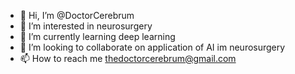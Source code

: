 - 👋 Hi, I’m @DoctorCerebrum
- 👀 I’m interested in neurosurgery 
- 🌱 I’m currently learning deep learning
- 💞️ I’m looking to collaborate on application of AI im neurosurgery
- 📫 How to reach me thedoctorcerebrum@gmail.com

<!---
DoctorCerebrum/DoctorCerebrum is a ✨ special ✨ repository because its `README.md` (this file) appears on your GitHub profile.
You can click the Preview link to take a look at your changes.
--->
